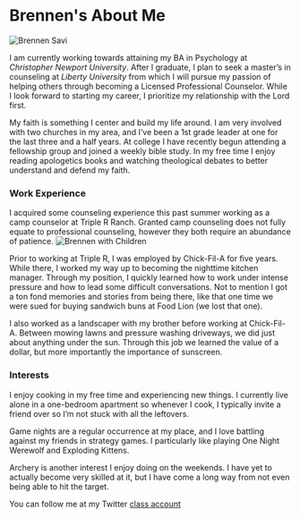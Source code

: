 # Brennen's About Me

![Brennen Savi](https://brenanabread99.github.io/Brenanabread/images/ProfileImage3.jpg)

I am currently working towards attaining my BA in Psychology at _Christopher Newport University_. After I graduate, I plan to seek a master’s in counseling at _Liberty University_ from which I will pursue my passion of helping others through becoming a Licensed Professional Counselor. While I look forward to starting my career, I prioritize my relationship with the Lord first. 

My faith is something I center and build my life around. I am very involved with two churches in my area, and I’ve been a 1st grade leader at one for the last three and a half years. At college I have recently begun attending a fellowship group and joined a weekly bible study. In my free time I enjoy reading apologetics books and watching theological debates to better understand and defend my faith.

### Work Experience
I acquired some counseling experience this past summer working as a camp counselor at Triple R Ranch. Granted camp counseling does not fully equate to professional counseling, however they both require an abundance of patience.
![Brennen with Children](https://brenanabread99.github.io/Brenanabread/images/Kidspicture3.jpg)

Prior to working at Triple R, I was employed by Chick-Fil-A for five years. While there, I worked my way up to becoming the nighttime kitchen manager. Through my position, I quickly learned how to work under intense pressure and how to lead some difficult conversations. Not to mention I got a ton fond memories and stories from being there, like that one time we were sued for buying sandwich buns at Food Lion (we lost that one).

I also worked as a landscaper with my brother before working at Chick-Fil-A. Between mowing lawns and pressure washing driveways, we did just about anything under the sun. Through this job we learned the value of a dollar, but more importantly the importance of sunscreen.

### Interests
I enjoy cooking in my free time and experiencing new things. I currently live alone in a one-bedroom apartment so whenever I cook, I typically invite a friend over so I’m not stuck with all the leftovers.

Game nights are a regular occurrence at my place, and I love battling against my friends in strategy games. I particularly like playing One Night Werewolf and Exploding Kittens. 

Archery is another interest I enjoy doing on the weekends. I have yet to actually become very skilled at it, but I have come a long way from not even being able to hit the target.

You can follow me at my Twitter [class account](https://twitter.com/Brenanabread99)
